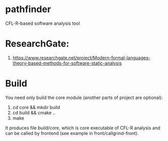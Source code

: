 # pathfinder
CFL-R-based software analysis tool
# ResearchGate:
1) https://www.researchgate.net/project/Modern-formal-languages-theory-based-methods-for-software-static-analysis
# Build

You need only build the core module (another parts of project are optional):


1) cd core && mkdir build
2) cd build && cmake ..
3) make

It produces file build/core, which is core executable of CFL-R analysis and
can be called by frontend (see example in front/callgrind-front).
